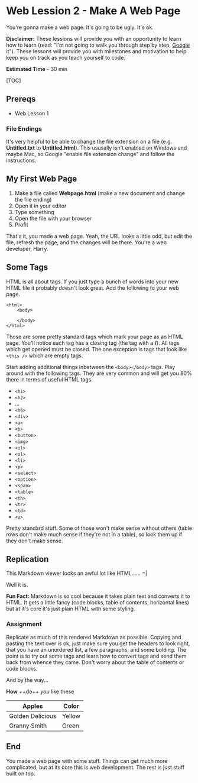 Web Lession 2 - Make A Web Page
=========

You're gonna make a web page. It's going to be ugly. It's ok.

**Disclaimer:** These lessions will provide you with an opportunity to learn how to learn (read: "I'm not going to walk you through step by step, [Google](http://lmgtfy.com/?q=how+to+write+the+codez) it"). These lessons will provide you with milestones and motivation to help keep you on track as you teach yourself to code.

**Estimated Time** - 30 min

[TOC]

## Prereqs

- Web Lesson 1

### File Endings

It's very helpful to be able to change the file extension on a file (e.g. **Untitled.txt** to **Untitled.html**). This ususally isn't enabled on Windows and maybe Mac, so Google "enable file extension change" and follow the instructions.

## My First Web Page

1. Make a file called **Webpage.html** (make a new document and change the file ending)
2. Open it in your editor
3. Type something
4. Open the file with your browser
5. Profit

That's it, you made a web page. Yeah, the URL looks a little odd, but edit the file, refresh the page, and the changes will be there. You're a web developer, Harry.

## Some Tags

HTML is all about tags. If you just type a bunch of words into your new HTML file it probably doesn't look great. Add the following to your web page.

```
<html>
	<body>

	</body>
</html>
```

Those are some pretty standard tags which mark your page as an HTML page. You'll notice each tag has a closing tag (the tag with a **/**). All tags which get opened must be closed. The one exception is tags that look like `<this />` which are empty tags.

Start adding additional things inbetween the `<body></body>` tags. Play around with the following tags. They are very common and will get you 80% there in terms of useful HTML tags.

- `<h1>`
- `<h2>`
- ...
- `<h6>`
- `<div>`
- `<a>`
- `<b>`
- `<button>`
- `<img>`
- `<ul>`
- `<ol>`
- `<li>`
- `<p>`
- `<select>`
- `<option>`
- `<span>`
- `<table>`
- `<th>`
- `<tr>`
- `<td>`
- `<u>`

Pretty standard stuff. Some of those won't make sense without others (table rows don't make much sense if they're not in a table), so look them up if they don't make sense.

## Replication

This Markdown viewer looks an awful lot like HTML...... =|

Well it is.

**Fun Fact:** Markdown is so cool because it takes plain text and converts it to HTML. It gets a little fancy (code blocks, table of contents, horizontal lines) but at it's core it's just plain HTML with some styling.

### Assignment

Replicate as much of this rendered Markdown as possible. Copying and pasting the text over is ok, just make sure you get the headers to look right, that you have an unordered list, a few paragraphs, and some bolding. The point is to try out some tags and learn how to convert tags and send them back from whence they came. Don't worry about the table of contents or code blocks.

And by the way...

**How** ++do++ *you* like these

| Apples | Color |
|--------|--------|
| Golden Delicious | Yellow |
| Granny Smith | Green |

## End

You made a web page with some stuff. Things can get much more complicated, but at its core this is web development. The rest is just stuff built on top.
